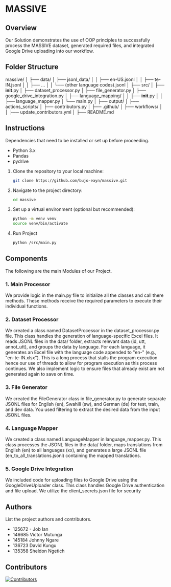 # MASSIVE

## Overview
Our Solution demonstrates the use of OOP principles to successfully process the MASSIVE dataset, generated required files, and integrated Google Drive uploading into our workflow.

## Folder Structure
massive/
│
├── data/
│   ├── jsonl_data/
│   │   ├── en-US.jsonl
│   │   ├── te-IN.jsonl
│   │   ├── ...
│   │   └── (other language codes).jsonl
│
├── src/
│   ├── __init__.py
│   ├── dataset_processor.py
│   ├── file_generator.py
│   ├── google_drive_integration.py
│   ├── language_mapping/
│   │   ├── __init__.py
│   │   ├── language_mapper.py
│   └── main.py
│
├── output/
│
├── actions_scripts/
│   ├── contributors.py
│
├── .github/
│   ├── workflows/
│   │   ├── update_contributors.yml
│
├── README.md

## Instructions
Dependencies that need to be installed or set up before proceeding.

- Python 3.x
- Pandas
- pydrive

1. Clone the repository to your local machine:

   ```bash
   git clone https://github.com/bujo-eayn/massive.git
   ```

2. Navigate to the project directory:

    ```bash
    cd massive
    ```
3. Set up a virtual environment (optional but recommended):
    ```bash
    python -m venv venv
    source venv/bin/activate
    ```
4. Run Project
    ```bash
    python /src/main.py
    ```

## Components
The following are the main Modules of our Project.

### 1. Main Processor
We provide logic in the main.py file to initialize all the classes and call there methods. These methods receive the required parameters to execute their individual functions.

### 2. Dataset Processor
We created a class named DatasetProcessor in the dataset_processor.py file. This class handles the generation of language-specific Excel files. It reads JSONL files in the data/ folder, extracts relevant data (id, utt, annot_utt), and groups the data by language. For each language, it generates an Excel file with the language code appended to "en-" (e.g., "en-te-IN.xlsx").
This is a long process that stalls the program execution hence our use of threads to allow for program execution as this process continues.
We also implement logic to ensure files that already exist are not generated again to save on time.

### 3. File Generator
We created the FileGenerator class in file_generator.py to generate separate JSONL files for English (en), Swahili (sw), and German (de) for test, train, and dev data. You used filtering to extract the desired data from the input JSONL files.

### 4. Language Mapper
We created a class named LanguageMapper in language_mapper.py. This class processes the JSONL files in the data/ folder, maps translations from English (en) to all languages (xx), and generates a large JSONL file (en_to_all_translations.jsonl) containing the mapped translations.

### 5. Google Drive Integration
We included code for uploading files to Google Drive using the GoogleDriveUploader class. This class handles Google Drive authentication and file upload.
We utilize the client_secrets.json file for security

## Authors
List the project authors and contributors.
* 125672 - Job Ian
* 146685      Victor Mutunga
* 145184     Johnny Ngare
* 136723      David Kungu
* 135358      Sheldon Ngetich


## Contributors

<!-- Contributors row -->
[![Contributors](https://img.shields.io/github/contributors/bujo-eayn/pooii)](https://github.com/bujo-eayn/pooii/graphs/contributors)

